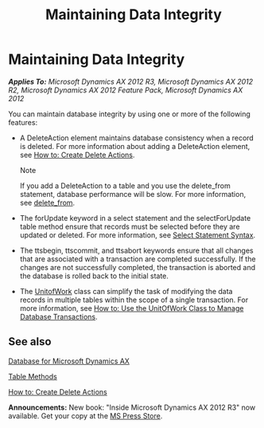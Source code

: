 ﻿---
title: Maintaining Data Integrity
TOCTitle: Maintaining Data Integrity
ms:assetid: 6dc4ed0e-ebfd-41bb-875a-18eea23f455a
ms:mtpsurl: https://msdn.microsoft.com/en-us/library/Aa672802(v=AX.60)
ms:contentKeyID: 35244813
ms.date: 05/18/2015
mtps_version: v=AX.60
---

# Maintaining Data Integrity 


_**Applies To:** Microsoft Dynamics AX 2012 R3, Microsoft Dynamics AX 2012 R2, Microsoft Dynamics AX 2012 Feature Pack, Microsoft Dynamics AX 2012_

You can maintain database integrity by using one or more of the following features:

  - A DeleteAction element maintains database consistency when a record is deleted. For more information about adding a DeleteAction element, see [How to: Create Delete Actions](how-to-create-delete-actions.md).
    

    > [!NOTE]
    > <P>If you add a DeleteAction to a table and you use the delete_from statement, database performance will be slow. For more information, see <A href="delete-from.md">delete_from</A>.</P>



  - The forUpdate keyword in a select statement and the selectForUpdate table method ensure that records must be selected before they are updated or deleted. For more information, see [Select Statement Syntax](select-statement-syntax.md).

  - The ttsbegin, ttscommit, and ttsabort keywords ensure that all changes that are associated with a transaction are completed successfully. If the changes are not successfully completed, the transaction is aborted and the database is rolled back to the initial state.

  - The [UnitofWork](https://msdn.microsoft.com/en-us/library/gg958246\(v=ax.60\)) class can simplify the task of modifying the data records in multiple tables within the scope of a single transaction. For more information, see [How to: Use the UnitOfWork Class to Manage Database Transactions](how-to-use-the-unitofwork-class-to-manage-database-transactions.md).

## See also

[Database for Microsoft Dynamics AX](database-for-microsoft-dynamics-ax.md)

[Table Methods](https://msdn.microsoft.com/en-us/library/aa625830\(v=ax.60\))

[How to: Create Delete Actions](how-to-create-delete-actions.md)

  
**Announcements:** New book: "Inside Microsoft Dynamics AX 2012 R3" now available. Get your copy at the [MS Press Store](https://www.microsoftpressstore.com/store/inside-microsoft-dynamics-ax-2012-r3-9780735685109).

